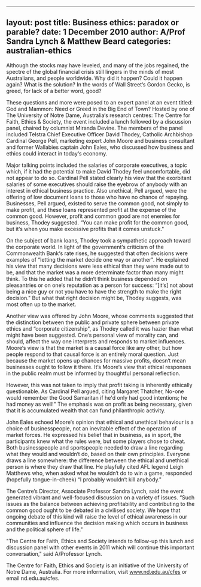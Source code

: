 ﻿
---
layout: post
title:  Business ethics: paradox or parable?
date:   1 December 2010
author: A/Prof Sandra Lynch & Matthew Beard
categories: australian-ethics
---

Although the stocks may have leveled, and many of the jobs regained, the spectre of the global financial crisis still lingers in the minds of most Australians, and people worldwide. Why did it happen? Could it happen again? What is the solution? In the words of Wall Street‘s Gordon Gecko, is greed, for lack of a better word, good?

These questions and more were posed to an expert panel at an event titled: God and Mammon: Need or Greed in the Big End of Town? Hosted by one of The University of Notre Dame, Australia‘s research centres: The Centre for Faith, Ethics & Society, the event included a lunch followed by a discussion panel, chaired by columnist Miranda Devine. The members of the panel included Telstra Chief Executive Officer David Thodey, Catholic Archbishop Cardinal George Pell, marketing expert John Moore and business consultant and former Wallabies captain John Eales, who discussed how business and ethics could interact in today‘s economy.

Major talking points included the salaries of corporate executives, a topic which, if it had the potential to make David Thodey feel uncomfortable, did not appear to do so. Cardinal Pell stated clearly his view that the exorbitant salaries of some executives should raise the eyebrow of anybody with an interest in ethical business practice. Also unethical, Pell argued, were the offering of low document loans to those who have no chance of repaying. Businesses, Pell argued, existed to serve the common good, not simply to make profit, and these loans represented profit at the expense of the common good. However, profit and common good are not enemies for business, Thodey suggested. “You can make profit for the common good, but it‘s when you make excessive profits that it comes unstuck."

On the subject of bank loans, Thodey took a sympathetic approach toward the corporate world. In light of the government‘s criticism of the Commonwealth Bank‘s rate rises, he suggested that often decisions were examples of “letting the market decide one way or another". He explained his view that many decisions were less ethical than they were made out to be, and that the market was a more determinate factor than many might think. To this he added that he didn‘t think business depended on pleasantries or on one‘s reputation as a person for success: “[it‘s] not about being a nice guy or not you have to have the strength to make the right decision." But what that right decision might be, Thodey suggests, was most often up to the market.

Another view was offered by John Moore, whose comments suggested that the distinction between the public and private sphere between private ethics and “corporate citizenship", as Thodey called it was hazier than what might have been suggested. One‘s personal view of morality can, and should, affect the way one interprets and responds to market influences. Moore‘s view is that the market is a causal force like any other, but how people respond to that causal force is an entirely moral question. Just because the market opens up chances for massive profits, doesn‘t mean businesses ought to follow it there. It‘s Moore‘s view that ethical responses in the public realm must be informed by thoughtful personal reflection.

However, this was not taken to imply that profit taking is inherently ethically questionable. As Cardinal Pell argued, citing Margaret Thatcher, No-one would remember the Good Samaritan if he'd only had good intentions; he had money as well!" The emphasis was on profit as being necessary, given that it is accumulated wealth that can fund philanthropic activity.

John Eales echoed Moore‘s opinion that ethical and unethical behaviour is a choice of businesspeople, not an inevitable effect of the operation of market forces. He expressed his belief that in business, as in sport, the participants knew what the rules were, but some players chose to cheat. Both businesspeople and sportspeople needed to draw a line regarding what they would and wouldn‘t do, based on their own principles. Everyone draws a line somewhere: the difference between the ethical and unethical person is where they draw that line. He playfully cited AFL legend Leigh Matthews who, when asked what he wouldn‘t do to win a game, responded (hopefully tongue-in–cheek) “I probably wouldn‘t kill anybody."

The Centre‘s Director, Associate Professor Sandra Lynch, said the event generated vibrant and well-focused discussion on a variety of issues. “Such issues as the balance between achieving profitability and contributing to the common good ought to be debated in a civilised society. We hope that ongoing debate of this kind will raise the level of ethical awareness in our communities and influence the decision making which occurs in business and the political sphere of life."

"The Centre for Faith, Ethics and Society intends to follow-up this lunch and discussion panel with other events in 2011 which will continue this important conversation," said A/Professor Lynch.

The Centre for Faith, Ethics and Society is an initiative of the University of Notre Dame, Australia. For more information, visit www.nd.edu.au/cfes or email nd.edu.au/cfes.